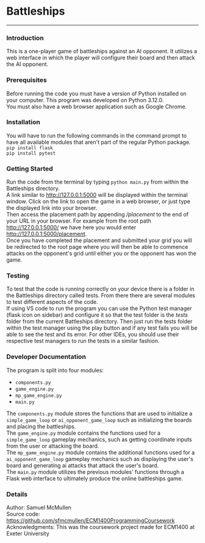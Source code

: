 # Battleships

***


### Introduction

This is a one-player game of battleships against an AI opponent. It utilizes a web interface in which the player will configure their board and then attack the AI opponent.


### Prerequisites

Before running the code you must have a version of Python installed on your computer. This program was developed on Python 3.12.0.  
You must also have a web browser application such as Google Chrome.

### Installation

You will have to run the following commands in the command prompt to have all available modules that aren't part of the regular Python package.  
`pip install flask`  
`pip install pytest`


### Getting Started

Run the code from the terminal by typing ``python main.py`` from within the Battleships directory.  
A link similar to http://127.0.0.1:5000 will be displayed within the terminal window. Click on the link to open the game in a web browser, or just type the displayed link into your browser.  
Then access the placement path by appending */placement* to the end of your URL in your browser. For example from the root path http://127.0.0.1:5000/ we have here you would enter http://127.0.0.1:5000/placement.  
Once you have completed the placement and submitted your grid you will be redirected to the root page where you will then be able to commence attacks on the opponent's grid until either you or the opponent has won the game.


### Testing

To test that the code is running correctly on your device there is a folder in the Battleships directory called tests. From there there are several modules to test different aspects of the code.  
If using VS code to run the program you can use the Python test manager (flask icon on sidebar) and configure it so that the test folder is the *tests* folder from the current Battleships directory. Then just run the tests folder within the test manager using the play button and if any test fails you will be able to see the test and its error. For other IDEs, you should use their respective test managers to run the tests in a similar fashion.


### Developer Documentation

The program is split into four modules:
- `components.py`
- `game_engine.py`
- `mp_game_engine.py`
- `main.py`

The `components.py` module stores the functions that are used to initialize a `simple_game_loop` or `ai_opponent_game_loop` such as initializing the boards and placing the battleships.  
The `game_engine.py` module contains the functions used for a `simple_game_loop` gameplay mechanics, such as getting coordinate inputs from the user or attacking the board.  
The `mp_game_engine.py` module contains the additional functions used for a `ai_opponent_game_loop` gameplay mechanics such as displaying the user's board and generating ai attacks that attack the user's board.  
The `main.py` module utilizes the previous modules' functions through a Flask web interface to ultimately produce the online battleships game.  

### Details

Author: Samuel McMullen  
Source code: https://github.com/sfmcmullen/ECM1400ProgrammingCoursework  
Acknowledgments: This was the coursework project made for ECM1400 at Exeter University